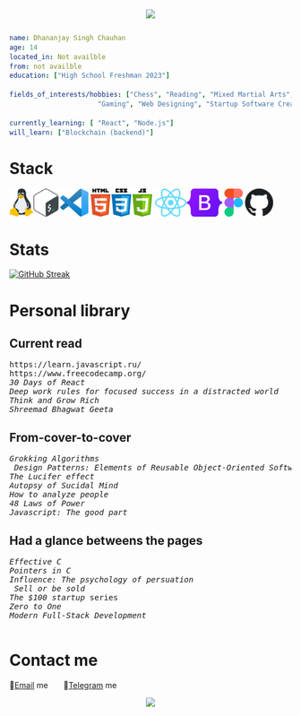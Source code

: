 
<h1 align="center">
  <a href="https://git.io/typing-svg">
    <img src="https://readme-typing-svg.herokuapp.com/?lines=Hello,+There!+👋;it's+Dhananjay+Singh....;Nice+to+meet+you!&center=true&size=30">
  </a>
</h1>

```yaml
name: Dhananjay Singh Chauhan
age: 14
located_in: Not availble 
from: not availble 
education: ["High School Freshman 2023"]

fields_of_interests/hobbies: ["Chess", "Reading", "Mixed Martial Arts", "Design Planning", 
                      "Gaming", "Web Designing", "Startup Software Creation"]

currently_learning: [ "React", "Node.js"]
will_learn: ["Blockchain (backend)"]

```



# Stack
<img title="linux" alt="linux" height="50px" src="logo/linux-logo.png" /><img title="bash" alt="bash" height="50px" src="logo/bash-logo.png" /> <img title="vsc" alt="vsc" height="50px" src="logo/vsc-logo.png" />  <img title="html css js" alt="html css js" height="50px" src="logo/html-css-js-logo.png" /> <img title="react" alt="react" height="50px" src="logo/react-logo.png" /><img title="bootstrap" alt="bootstrap" height="50px" src="logo/bootstrap-logo.png" /> <img title="figma" alt="figma" height="50px" src="logo/figma-logo.png" /> <img title="github" alt="github" height="50px" src="logo/github-logo.png" />


# Stats

[![GitHub Streak](https://streak-stats.demolab.com?user=Dschauhan08&theme=highcontrast&hide_border=true&mode=weekly)](https://git.io/streak-stats)


# Personal library
## Current read
<pre>
https://learn.javascript.ru/
https://www.freecodecamp.org/
<i>30 Days of React</i>                    
<i>Deep work rules for focused success in a distracted world</i>
<i>Think and Grow Rich</i>
<i>Shreemad Bhagwat Geeta</i>
</pre>

## From-cover-to-cover
<pre>
<i>Grokking Algorithms</i>                                              by A. Bhargava 🙏🐙Cthulhu bless the author
<i> Design Patterns: Elements of Reusable Object-Oriented Software </i>
<i>The Lucifer effect</i>                                               by Philips Zimbardo
<i>Autopsy of Sucidal Mind</i>                                          by Edwin S.
<i>How to analyze people</i>                                            by James William
<i>48 Laws of Power</i>                                                 by Robert Greene
<i>Javascript: The good part</i> 
</pre>

## Had a glance betweens the pages
<pre>
<i>Effective C</i>                                                          by R. Seacord
<i>Pointers in C</i>                                                        by N. Toppo and H. Dewan
<i>Influence: The psychology of persuation</i>                              by Robert B. Cialdini
<i> Sell or be sold </i>                                                    by Grant Cardone
<i>The $100 startup</i> series                                              by Chris Guillebeau
<i>Zero to One</i>                                                          by Peter Thiel
<i>Modern Full-Stack Development</i>                                        by F. Zammetti

</pre>



  # Contact me
📧<a href="mailto:singhdschauhan10@gmail.com">Email</a> me &nbsp;&nbsp;&nbsp;&nbsp;&nbsp; 📱<a href="https://t.me/chauhan2008">Telegram</a> me
&nbsp;&nbsp;&nbsp;&nbsp;&nbsp; 

<p align="center">
  <img src="https://capsule-render.vercel.app/api?type=waving&color=gradient&height=60&section=footer"/>
</p>

